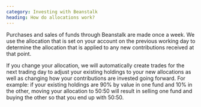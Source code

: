 ```yaml
---
category: Investing with Beanstalk
heading: How do allocations work?
---
```


Purchases and sales of funds through Beanstalk are made once a week. We use the allocation that is set on your account on the previous working day to determine the allocation that is applied to any new contributions received at that point.

If you change your allocation, we will automatically create trades for the next trading day to adjust your existing holdings to your new allocations as well as changing how your contributions are invested going forward.  For example: if your existing holdings are 90% by value in one fund and 10% in the other, moving your allocation to 50:50 will result in selling one fund and buying the other so that you end up with 50:50.